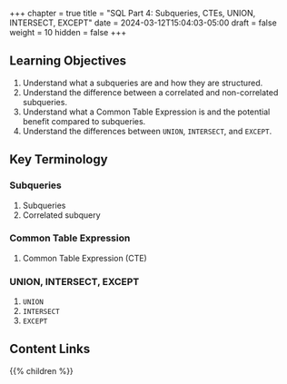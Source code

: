 +++
chapter = true
title = "SQL Part 4: Subqueries, CTEs, UNION, INTERSECT, EXCEPT"
date = 2024-03-12T15:04:03-05:00
draft = false
weight = 10
hidden = false 
+++

## Learning Objectives
1. Understand what a subqueries are and how they are structured.
1. Understand the difference between a correlated and non-correlated subqueries.
2. Understand what a Common Table Expression is and the potential benefit compared to subqueries.
1. Understand the differences between `UNION`, `INTERSECT`, and `EXCEPT`.

## Key Terminology

### Subqueries
1. Subqueries
1. Correlated subquery

### Common Table Expression
1. Common Table Expression (CTE)

### UNION, INTERSECT, EXCEPT
1. `UNION`
1. `INTERSECT`
1. `EXCEPT`

## Content Links

{{% children %}}
